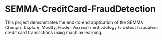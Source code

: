 # SEMMA-CreditCard-FraudDetection
This project demonstrates the end-to-end application of the SEMMA (Sample, Explore, Modify, Model, Assess) methodology to detect fraudulent credit card transactions using machine learning.
